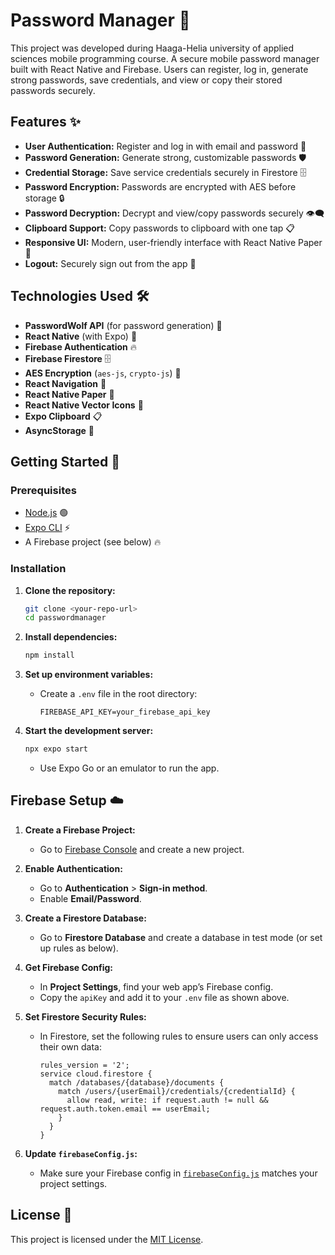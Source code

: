# Password Manager 🔐
This project was developed during Haaga-Helia university of applied sciences mobile programming course.
A secure mobile password manager built with React Native and Firebase. Users can register, log in, generate strong passwords, save credentials, and view or copy their stored passwords securely.

## Features ✨

- **User Authentication:** Register and log in with email and password 🔑
- **Password Generation:** Generate strong, customizable passwords 🛡️
- **Credential Storage:** Save service credentials securely in Firestore 🗄️
- **Password Encryption:** Passwords are encrypted with AES before storage 🔒
- **Password Decryption:** Decrypt and view/copy passwords securely 👁️‍🗨️
- **Clipboard Support:** Copy passwords to clipboard with one tap 📋
- **Responsive UI:** Modern, user-friendly interface with React Native Paper 📱
- **Logout:** Securely sign out from the app 🚪

## Technologies Used 🛠️

- **PasswordWolf API** (for password generation) 🐺
- **React Native** (with Expo) 📱
- **Firebase Authentication** 🔥
- **Firebase Firestore** 🗄️
- **AES Encryption** (`aes-js`, `crypto-js`) 🔐
- **React Navigation** 🧭
- **React Native Paper** 📝
- **React Native Vector Icons** 🎨
- **Expo Clipboard** 📋
- **AsyncStorage** 💾

## Getting Started 🚀

### Prerequisites

- [Node.js](https://nodejs.org/) 🟢
- [Expo CLI](https://docs.expo.dev/get-started/installation/) ⚡
- A Firebase project (see below) 🔥

### Installation

1. **Clone the repository:**
   ```sh
   git clone <your-repo-url>
   cd passwordmanager
   ```

2. **Install dependencies:**
   ```sh
   npm install
   ```

3. **Set up environment variables:**
   - Create a `.env` file in the root directory:
     ```
     FIREBASE_API_KEY=your_firebase_api_key
     ```

4. **Start the development server:**
   ```sh
   npx expo start
   ```
   - Use Expo Go or an emulator to run the app.

## Firebase Setup ☁️

1. **Create a Firebase Project:**
   - Go to [Firebase Console](https://console.firebase.google.com/) and create a new project.

2. **Enable Authentication:**
   - Go to **Authentication** > **Sign-in method**.
   - Enable **Email/Password**.

3. **Create a Firestore Database:**
   - Go to **Firestore Database** and create a database in test mode (or set up rules as below).

4. **Get Firebase Config:**
   - In **Project Settings**, find your web app’s Firebase config.
   - Copy the `apiKey` and add it to your `.env` file as shown above.

5. **Set Firestore Security Rules:**
   - In Firestore, set the following rules to ensure users can only access their own data:
     ```
     rules_version = '2';
     service cloud.firestore {
       match /databases/{database}/documents {
         match /users/{userEmail}/credentials/{credentialId} {
           allow read, write: if request.auth != null && request.auth.token.email == userEmail;
         }
       }
     }
     ```

6. **Update `firebaseConfig.js`:**
   - Make sure your Firebase config in [`firebaseConfig.js`](firebaseConfig.js) matches your project settings.

## License 📄

This project is licensed under the [MIT License](LICENSE).